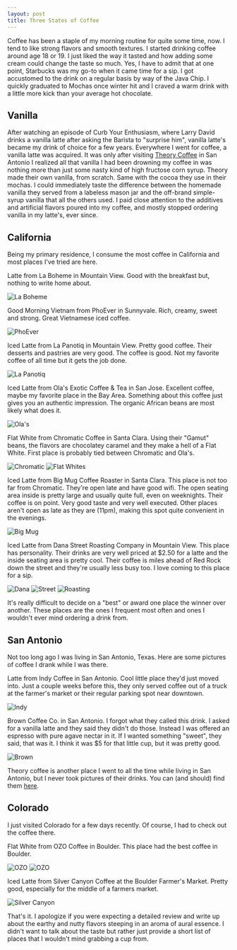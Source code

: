 ```yaml
---
layout: post
title: Three States of Coffee
---
```


Coffee has been a staple of my morning routine for quite some time, now. I tend to like strong flavors and smooth textures.
I started drinking coffee around age 18 or 19. I just liked the way it tasted and how adding some cream could change the taste so much.
Yes, I have to admit that at one point, Starbucks was my go-to when it came time for a sip. I got accustomed to the drink on a regular 
basis by way of the Java Chip. I quickly graduated to Mochas once winter hit and I craved a warm drink with a little more kick than your
average hot chocolate.

## Vanilla

After watching an episode of Curb Your Enthusiasm, where Larry David drinks a vanilla latte after asking the Barista to "surprise him",
vanilla latte's became my drink of choice for a few years. Everywhere I went for coffee, a vanilla latte was acquired. It was only after
visiting [Theory Coffee](http://www.theorycoffeeco.com/) in San Antonio I realized all that vanilla I had been drowning my coffee in was
nothing more than just some nasty kind of high fructose corn syrup. Theory made their own vanilla, from scratch. Same with the cocoa they
use in their mochas. I could immediately taste the difference between the homemade vanilla they served from a labeless mason jar and the
off-brand simple-syrup vanilla that all the others used. I paid close attention to the additives and artificial flavors poured into my
coffee, and mostly stopped ordering vanilla in my latte's, ever since.

## California

Being my primary residence, I consume the most coffee in California and most places I've tried are here.

Latte from La Boheme in Mountain View. Good with the breakfast but, nothing to write home about.

![La Boheme](http://i.imgur.com/ea6ogNa.jpg)

Good Morning Vietnam from PhoEver in Sunnyvale. Rich, creamy, sweet and strong. Great Vietnamese iced coffee.

![PhoEver](http://i.imgur.com/CduCo6c.jpg)

Iced Latte from La Panotiq in Mountain View. Pretty good coffee. Their desserts and pastries are very good. The coffee is good.
Not my favorite coffee of all time but it gets the job done.

![La Panotiq](http://i.imgur.com/JNAdBEm.jpg)

Iced Latte from Ola's Exotic Coffee & Tea in San Jose. Excellent coffee, maybe my favorite place in the Bay Area.
Something about this coffee just gives you an authentic impression. The organic African beans are most likely what does it.

![Ola's](http://i.imgur.com/PrcYLR9.jpg)

Flat White from Chromatic Coffee in Santa Clara. Using their "Gamut" beans, the flavors are chocolatey caramel and they make
a hell of a Flat White. First place is probably tied between Chromatic and Ola's.

![Chromatic](http://i.imgur.com/RkKGD3N.jpg)
![Flat Whites](http://i.imgur.com/IrdHQkv.jpg)

Iced Latte from Big Mug Coffee Roaster in Santa Clara. This place is not too far from Chromatic. They're open late and have good wifi.
The open seating area inside is pretty large and usually quite full, even on weeknights. Their coffee is on point. Very good taste and 
very well executed. Other places aren't open as late as they are (11pm), making this spot quite convenient in the evenings.

![Big Mug](http://i.imgur.com/2ytjvH8.jpg)

Iced Latte from Dana Street Roasting Company in Mountain View. This place has personality. Their drinks are very well priced at $2.50 
for a latte and the inside seating area is pretty cool. Their coffee is miles ahead of Red Rock down the street and they're usually
less busy too. I love coming to this place for a sip.

![Dana](http://i.imgur.com/EP8wZea.jpg)
![Street](http://i.imgur.com/fj0ekb9.jpg)
![Roasting](http://i.imgur.com/CaQRxON.jpg)

It's really difficult to decide on a "best" or award one place the winner over another. These places are the ones I frequent most often and
ones I wouldn't ever mind ordering a drink from.

## San Antonio

Not too long ago I was living in San Antonio, Texas. Here are some pictures of coffee I drank while I was there.

Latte from Indy Coffee in San Antonio. Cool little place they'd just moved into. Just a couple weeks before this, they only served coffee out
of a truck at the farmer's market or their regular parking spot near downtown.

![Indy](http://i.imgur.com/zxRROit.jpg)

Brown Coffee Co. in San Antonio. I forgot what they called this drink. I asked for a vanilla latte and they said they didn't do those.
Instead I was offered an espresso with pure agave nectar in it. If I wanted something "sweet", they said, that was it. I think it was $5
for that little cup, but it was pretty good.

![Brown](http://i.imgur.com/fORRAYP.jpg)

Theory coffee is another place I went to all the time while living in San Antonio, but I never took pictures of their drinks.
You can (and should) find them [here](http://www.theorycoffeeco.com/trackthetrailer/).

## Colorado

I just visited Colorado for a few days recently. Of course, I had to check out the coffee there.

Flat White from OZO Coffee in Boulder. This place had the best coffee in Boulder.

![OZO](http://i.imgur.com/xAtcY0z.jpg)
![OZO](http://i.imgur.com/MCOXP5S.jpg)

Iced Latte from Silver Canyon Coffee at the Boulder Farmer's Market. Pretty good, especially for the middle of a farmers market.

![Silver Canyon](http://i.imgur.com/YXLpJ9c.jpg)

That's it. I apologize if you were expecting a detailed review and write up about the earthy and nutty flavors steeping in an aroma of
aural essence. I didn't want to talk about the taste but rather just provide a short list of places that I wouldn't mind grabbing a cup from.
